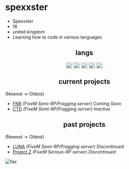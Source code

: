 <h1>spexxster</h1>

- Spexxster
- 16
- united kingdom
- Learning how to code in various languages

<p align="center">
</p>

<h2 align="center">langs</h2>

<p align="center">
<img align="center" src="https://cdn.jsdelivr.net/npm/simple-icons@3.0.1/icons/python.svg" alt="python" height="20" width="20" />
<img align="center" src="https://cdn.jsdelivr.net/npm/simple-icons@3.0.1/icons/lua.svg" alt="lua" height="20" width="20" />
<img align="center" src="https://cdn.jsdelivr.net/npm/simple-icons@3.0.1/icons/node-dot-js.svg" alt="nodejs" height="20" width="20" />
<img align="center" src="https://cdn.discordapp.com/attachments/1054768800656015381/1147933695156686989/download-removebg-preview.png" alt="html" height="20" width="20" />
<img align="center" src="https://cdn.discordapp.com/attachments/1054768800656015381/1147933969132814376/198-1985012_transparent-css3-logo-png-css-logo-transparent-background-removebg-preview.png" alt="css" height="20" width="20" />
</p>

<h2 align="center">current projects</h2>

(Newest -> Oldest)
<!-- - [Project Z](https://discord.gg/7gTkC5MsTS) *(FiveM Serious-RP server)* -->
- [FNR](https://discord.gg/fnr5m) *(FiveM Semi-RP/Fragging server) Coming Soon*
- [CTD](https://discord.gg/ctd5m) *(FiveM Semi-RP/Fragging server) Inactive*
<!-- - [LUNA](https://discord.gg/luna5m) *(FiveM Semi-RP/Fragging server)* -->

<h2 align="center">past projects</h2>

(Newest -> Oldest)
- [LUNA](https://discord.gg/luna5m) *(FiveM Semi-RP/Fragging server) Discontinued*
- [Project Z](https://discord.gg/7gTkC5MsTS) *(FiveM Serious-RP server) Discontinued*

<img src="https://komarev.com/ghpvc/?username=Spexxster&color=lightgray" alt="fax" width="" height="">
<p align="center">
</p>